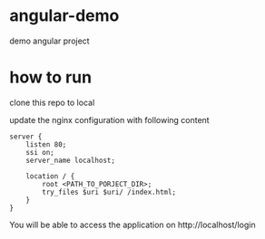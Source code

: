 # angular-demo
demo angular project

# how to run

clone this repo to local 

update the nginx configuration with following content
```
server {
    listen 80;
    ssi on;
    server_name localhost;

    location / {
        root <PATH_TO_PORJECT_DIR>;
        try_files $uri $uri/ /index.html;
    }
}
```

You will be able to access the application on http://localhost/login
